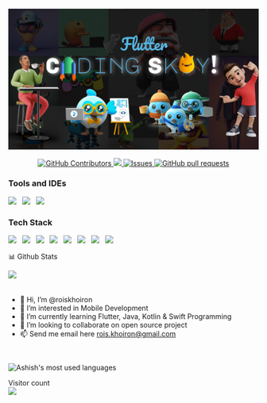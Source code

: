 <p align="center">
	<a href="https://github.com/roiskhoiron/roiskhoiron">
		<img src="https://raw.githubusercontent.com/roiskhoiron/roiskhoiron/main/banner.png">
	</a>
</p>
<p align="center">
    <a href="https://github.com/roiskhoiron/github-readme-stats/graphs/contributors">
      <img alt="GitHub Contributors" src="https://img.shields.io/github/contributors/roiskhoiron/github-readme-stats" />
    </a>
    <a href="https://codecov.io/gh/roiskhoiron/github-readme-stats">
      <img src="https://codecov.io/gh/roiskhoiron/github-readme-stats/branch/master/graph/badge.svg" />
    </a>
    <a href="https://github.com/roiskhoiron/github-readme-stats/issues">
      <img alt="Issues" src="https://img.shields.io/github/issues/roiskhoiron/github-readme-stats?color=0088ff" />
    </a>
    <a href="https://github.com/roiskhoiron/github-readme-stats/pulls">
      <img alt="GitHub pull requests" src="https://img.shields.io/github/issues-pr/roiskhoiron/github-readme-stats?color=0088ff" />
    </a>
    <br />
  </p>

### Tools and IDEs
<img src="https://user-images.githubusercontent.com/60136319/158664305-5233c9f8-a544-43a1-b361-b357d48f5802.svg"/> &nbsp;
<img src="https://user-images.githubusercontent.com/60136319/158664547-3e840d50-8f2b-4d10-8905-b5943bf85feb.svg"/> &nbsp;
<img src="https://user-images.githubusercontent.com/60136319/158664733-8d6704e3-9e3c-4c18-86e8-1245ac510d4c.svg"/> &nbsp;

### Tech Stack
<img src="https://user-images.githubusercontent.com/60136319/158672751-692e5a95-28e0-4adf-a2ae-c9f0edcd6739.svg"/> &nbsp;
<img src="https://user-images.githubusercontent.com/60136319/158672795-cef2dfed-4128-46f1-920f-15b2e1e4ff6b.svg"/> &nbsp;
<img src="https://user-images.githubusercontent.com/60136319/159161535-a0a9561b-badc-4edb-8580-20afc96deaf9.svg"/> &nbsp;
<img src="https://user-images.githubusercontent.com/60136319/159161568-60daf69b-7e4f-4818-bb5a-6ad4378bb2fd.svg"/> &nbsp;
<img src="https://user-images.githubusercontent.com/60136319/176727708-4063f7d6-efc4-4ce0-b2cc-79bed5e60842.svg"/> &nbsp;
<img src="https://user-images.githubusercontent.com/60136319/160590435-97a8ab3a-5206-4244-b9e5-9ad5b4332965.svg"/> &nbsp;
<img src="https://user-images.githubusercontent.com/60136319/158674482-2720580c-2865-4c36-8c8c-da62a125f533.svg"/> &nbsp;
<img src="https://user-images.githubusercontent.com/60136319/158675652-38f8a493-7df8-48d3-9af5-f5709a22678d.svg"/> &nbsp;

<p>📊 Github Stats</p>
<picture>
<source 
  srcset="https://github-readme-stats.vercel.app/api?username=roiskhoiron&show_icons=true&theme=dark"
  media="(prefers-color-scheme: dark)"
/>
<source
  srcset="https://github-readme-stats.vercel.app/api?username=roiskhoiron&show_icons=true"
  media="(prefers-color-scheme: light), (prefers-color-scheme: no-preference)"
/>
<img src="https://github-readme-stats.vercel.app/api?username=roiskhoiron&show_icons=true" />
</picture>
<br /><br />

- 👋 Hi, I’m @roiskhoiron
- 👀 I’m interested in Mobile Development
- 🌱 I’m currently learning Flutter, Java, Kotlin & Swift Programming
- 💞️ I’m looking to collaborate on open source project
- 📫 Send me email here rois.khoiron@gmail.com

<br />

![Ashish's most used languages](https://github-readme-stats.vercel.app/api/top-langs/?username=roiskhoiron&theme=vue)
<br />
<p > 
  Visitor count<br>
  <img src="https://profile-counter.glitch.me/roiskhoiron/count.svg" />
</p>


<!-- [![@roiskhoiron's Holopin board](https://holopin.me/roiskhoiron)](https://holopin.io/@roiskhoiron) -->


<!---
roiskhoiron/roiskhoiron is a ✨ special ✨ repository because its `README.md` (this file) appears on your GitHub profile.
You can click the Preview link to take a look at your changes.
--->
